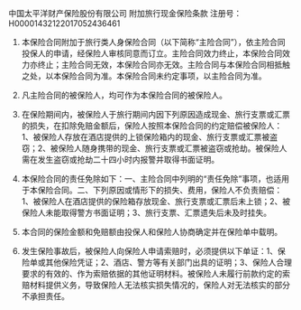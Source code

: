 中国太平洋财产保险股份有限公司 附加旅行现金保险条款 注册号：H00001432122017052436461

1. 本保险合同附加于旅行类人身保险合同（以下简称“主险合同”），依主险合同投保人的申请，经保险人审核同意而订立。主险合同效力终止，本保险合同效力亦终止；主险合同无效，本保险合同亦无效。主险合同与本保险合同相抵触之处，以本保险合同为准。本保险合同未约定事项，以主险合同为准。

2. 凡主险合同的被保险人，均可作为本保险合同的被保险人。

3. 在保险期间内，被保险人于旅行期间内因下列原因造成现金、旅行支票或汇票的损失，在扣除免赔金额后，保险人按照本保险合同的约定赔偿被保险人：1、被保险人存放在酒店提供的上锁保险箱内的现金、旅行支票或汇票被盗窃；2、被保险人随身携带的现金、旅行支票或汇票被盗窃或抢劫。被保险人需在发生盗窃或抢劫二十四小时内报警并取得书面证明。

4. 本保险合同的责任免除如下：一、主险合同中列明的“责任免除”事项，也适用于本保险合同。二、下列原因或情形下的损失、费用，保险人不负责赔偿：1、被保险人在酒店提供的保险箱存放现金、旅行支票或汇票后未上锁；2、被保险人未能取得警方书面证明；3、旅行支票、汇票遗失后未及时挂失。

5. 本合同的保险金额和免赔额由投保人和保险人协商确定并在保险单中载明。

6. 发生保险事故后，被保险人向保险人申请索赔时，必须提供以下单证：1、保险单或其他保险凭证；2、酒店、警方等有关部门出具的证明；3、保险人合理要求的有效的、作为索赔依据的其他证明材料。被保险人未履行前款约定的索赔材料提供义务，导致保险人无法核实损失情况的，保险人对无法核实的部分不承担责任。